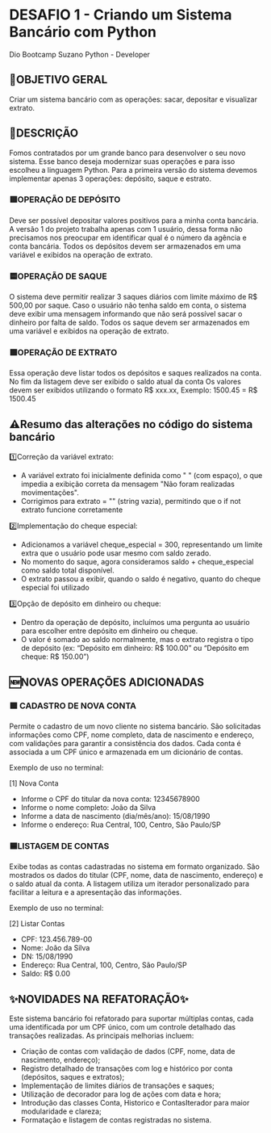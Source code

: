 # DESAFIO 1 - Criando um Sistema Bancário com Python
Dio Bootcamp Suzano Python - Developer

## 🎯OBJETIVO GERAL
Criar um sistema bancário com as operações: sacar, depositar e visualizar extrato.

## 📝DESCRIÇÃO
Fomos contratados por um grande banco para desenvolver o seu novo sistema. Esse banco deseja modernizar suas operações e para isso escolheu a linguagem Python. Para a primeira versão do sistema devemos implementar apenas 3 operações: depósito, saque e estrato.

### 🟥OPERAÇÃO DE DEPÓSITO
Deve ser possível depositar valores positivos para a minha conta bancária. A versão 1 do projeto trabalha apenas com 1 usuário, dessa forma não precisamos nos preocupar em identificar qual é o número da agência e conta bancária. Todos os depósitos devem ser armazenados em uma variável e exibidos na operação de extrato.

### 🟨OPERAÇÃO DE SAQUE
O sistema deve permitir realizar 3 saques diários com limite máximo de R$ 500,00 por saque. Caso o usuário não tenha saldo em conta, o sistema deve exibir uma mensagem informando que não será possível sacar o dinheiro por falta de saldo. Todos os saque devem ser armazenados em uma variável e exibidos na operação de extrato.

### 🟪OPERAÇÃO DE EXTRATO
Essa operação deve listar todos os depósitos e saques realizados na conta. No fim da listagem deve ser exibido o saldo atual da conta Os valores devem ser exibidos utilizando o formato R$ xxx.xx, Exemplo: 1500.45 = R$ 1500.45

## ⚠️Resumo das alterações no código do sistema bancário

1️⃣Correção da variável extrato:
- A variável extrato foi inicialmente definida como " " (com espaço), o que impedia a exibição correta da mensagem "Não foram realizadas movimentações".
- Corrigimos para extrato = "" (string vazia), permitindo que o if not extrato funcione corretamente

2️⃣Implementação do cheque especial:
- Adicionamos a variável cheque_especial = 300, representando um limite extra que o usuário pode usar mesmo com saldo zerado.
- No momento do saque, agora consideramos saldo + cheque_especial como saldo total disponível.
- O extrato passou a exibir, quando o saldo é negativo, quanto do cheque especial foi utilizado

3️⃣Opção de depósito em dinheiro ou cheque:
- Dentro da operação de depósito, incluímos uma pergunta ao usuário para escolher entre depósito em dinheiro ou cheque.
- O valor é somado ao saldo normalmente, mas o extrato registra o tipo de depósito (ex: “Depósito em dinheiro: R$ 100.00” ou “Depósito em cheque: R$ 150.00”)

## 🆕NOVAS OPERAÇÕES ADICIONADAS

### 🟩 CADASTRO DE NOVA CONTA
Permite o cadastro de um novo cliente no sistema bancário. São solicitadas informações como CPF, nome completo, data de nascimento e endereço, com validações para garantir a consistência dos dados. Cada conta é associada a um CPF único e armazenada em um dicionário de contas.

Exemplo de uso no terminal:

[1] Nova Conta 
- Informe o CPF do titular da nova conta: 12345678900
- Informe o nome completo: João da Silva
- Informe a data de nascimento (dia/mês/ano): 15/08/1990
- Informe o endereço: Rua Central, 100, Centro, São Paulo/SP

### 🟦LISTAGEM DE CONTAS
Exibe todas as contas cadastradas no sistema em formato organizado. São mostrados os dados do titular (CPF, nome, data de nascimento, endereço) e o saldo atual da conta. A listagem utiliza um iterador personalizado para facilitar a leitura e a apresentação das informações.

Exemplo de uso no terminal:

[2] Listar Contas 
- CPF: 123.456.789-00
- Nome: João da Silva
- DN: 15/08/1990
- Endereço: Rua Central, 100, Centro, São Paulo/SP
- Saldo: R$ 0.00

## ✨NOVIDADES NA REFATORAÇÃO✨
Este sistema bancário foi refatorado para suportar múltiplas contas, cada uma identificada por um CPF único, com um controle detalhado das transações realizadas. As principais melhorias incluem:

- Criação de contas com validação de dados (CPF, nome, data de nascimento, endereço);
- Registro detalhado de transações com log e histórico por conta (depósitos, saques e extratos);
- Implementação de limites diários de transações e saques;
- Utilização de decorador para log de ações com data e hora;
- Introdução das classes Conta, Historico e ContasIterador para maior modularidade e clareza;
- Formatação e listagem de contas registradas no sistema.
